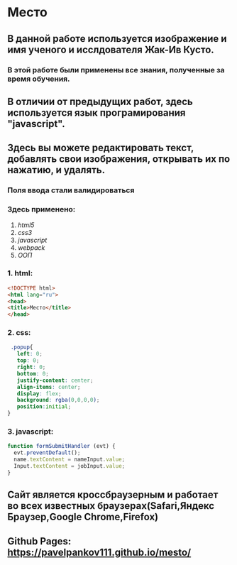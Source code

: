 # Место
## В данной работе используется изображение и имя ученого и исслдователя Жак-Ив Кусто.
### В этой работе были применены все знания, полученные за время обучения.
## В отличии от предыдущих работ, здесь используется язык програмирования "javascript".
## Здесь вы можете редактировать текст, добавлять свои изображения, открывать их по нажатию, и удалять.
### Поля ввода стали валидироваться
### Здесь применено:
1. _html5_
2. _css3_
3. _javascript_
4. _webpack_
5. _ООП_

### 1. html:
``` html
<!DOCTYPE html>
<html lang="ru">
<head>
<title>Место</title>
</head>
```
  
### 2. css:
 ```css
  .popup{
    left: 0;
    top: 0;
    right: 0;
    bottom: 0;
    justify-content: center;
    align-items: center;
    display: flex;
    background: rgba(0,0,0,0);
    position:initial;
}
```
  
### 3. javascript:
  ```javascript
  function formSubmitHandler (evt) {
    evt.preventDefault();
    name.textContent = nameInput.value;
    Input.textContent = jobInput.value;
  }
  
```

## Сайт является кроссбраузерным и работает во всех известных браузерах(Safari,Яндекс Браузер,Google Chrome,Firefox)
## Github Pages:  https://pavelpankov111.github.io/mesto/
  
  
  
  
  
